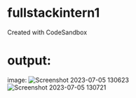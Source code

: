 # fullstackintern1
Created with CodeSandbox

# output:
image:
![Screenshot 2023-07-05 130623](https://github.com/Bharadwajg26/fullstackintern1/assets/97865969/02f11b2c-6941-4d57-aa1a-ad0db4dcd506)
![Screenshot 2023-07-05 130721](https://github.com/Bharadwajg26/fullstackintern1/assets/97865969/5d945543-29ad-4f26-949b-19e5b5dc6e13)

